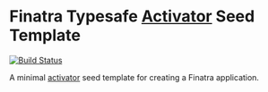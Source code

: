 # Finatra Typesafe [Activator](https://www.typesafe.com/get-started) Seed Template

[![Build Status](https://secure.travis-ci.org/twitter/finatra-activator-seed.png?branch=master)](http://travis-ci.org/twitter/finatra-activator-seed?branch=master)

A minimal [activator](https://www.typesafe.com/get-started) seed template for creating a Finatra application.
